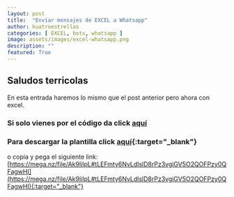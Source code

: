 ```yaml
---
layout: post
title:  "Envíar mensajes de EXCEL a Whatsapp"
author: kuatroestrellas
categories: [ EXCEL, bots, whatsapp ]
image: assets/images/excel-whatsapp.png
description: ""
featured: True
---
```


## Saludos terricolas  
En esta entrada haremos lo mismo que el post anterior pero ahora con excel.


### Si solo vienes por el código da click [aquí](#code)
### Para descargar la plantilla click [aquí](https://mega.nz/file/Ak9liIpL#tLEFmty6NvLdlslD8rPz3vgiGV5O2QOFPzy0QFagwHI){:target="_blank"}
o copia y pega el siguiente link: [https://mega.nz/file/Ak9liIpL#tLEFmty6NvLdlslD8rPz3vgiGV5O2QOFPzy0QFagwHI](https://mega.nz/file/Ak9liIpL#tLEFmty6NvLdlslD8rPz3vgiGV5O2QOFPzy0QFagwHI){:target="_blank"}

<div id="code"></div>
<script src="https://gist.github.com/kuatroestrellas/0f3e8850d1215ede9a4ace469de0f892.js"></script>